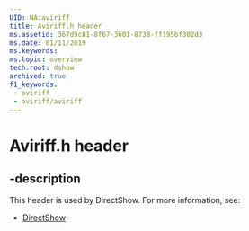```yaml
---
UID: NA:aviriff
title: Aviriff.h header
ms.assetid: 367d9c81-8f67-3601-8738-ff195bf302d3
ms.date: 01/11/2019
ms.keywords: 
ms.topic: overview
tech.root: dshow
archived: true
f1_keywords:
 - aviriff
 - aviriff/aviriff
---
```


# Aviriff.h header


## -description

This header is used by DirectShow. For more information, see:

- [DirectShow](../_dshow/index.md)

